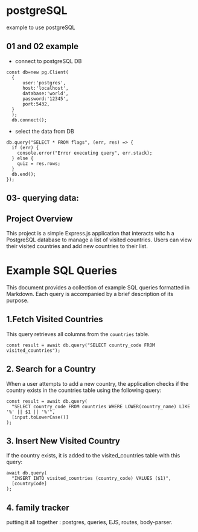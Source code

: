 # postgreSQL

example to use postgreSQL

## 01 and 02 example

- connect to postgreSQL DB
```JS
const db=new pg.Client(
  {
      user:'postgres',
      host:'localhost',
      database:'world',
      password:'12345',
      port:5432,
  }
  );
  db.connect();
```
- select the data from DB
```JS
db.query("SELECT * FROM flags", (err, res) => {
  if (err) {
    console.error("Error executing query", err.stack);
  } else {
    quiz = res.rows;
  }
  db.end();
});
```
## 03- querying data:

## Project Overview
This project is a simple Express.js application that interacts witc h a PostgreSQL database to manage a list of visited countries. Users can view their visited countries and add new countries to their list.

# Example SQL Queries

This document provides a collection of example SQL queries formatted in Markdown. Each query is accompanied by a brief description of its purpose.

## 1.Fetch Visited Countries

This query retrieves all columns from the `countries` table.

```JS
const result = await db.query("SELECT country_code FROM visited_countries");
```

## 2.  Search for a Country
When a user attempts to add a new country, the application checks if the country exists in the countries table using the following query:
```JS
const result = await db.query(
  "SELECT country_code FROM countries WHERE LOWER(country_name) LIKE '%' || $1 || '%'",
  [input.toLowerCase()]
);
```
## 3.  Insert New Visited Country
If the country exists, it is added to the visited_countries table with this query:
```JS
await db.query(
  "INSERT INTO visited_countries (country_code) VALUES ($1)",
  [countryCode]
);
```
## 4. family tracker
putting it all together : postgres, queries, EJS, routes, body-parser.